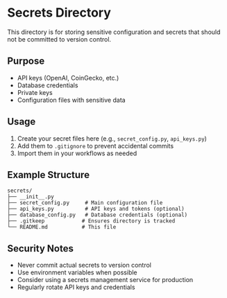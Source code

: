 # Secrets Directory

This directory is for storing sensitive configuration and secrets that should not be committed to version control.

## Purpose

- API keys (OpenAI, CoinGecko, etc.)
- Database credentials
- Private keys
- Configuration files with sensitive data

## Usage

1. Create your secret files here (e.g., `secret_config.py`, `api_keys.py`)
2. Add them to `.gitignore` to prevent accidental commits
3. Import them in your workflows as needed

## Example Structure

```
secrets/
├── __init__.py
├── secret_config.py     # Main configuration file
├── api_keys.py          # API keys and tokens (optional)
├── database_config.py   # Database credentials (optional)
├── .gitkeep            # Ensures directory is tracked
└── README.md           # This file
```

## Security Notes

- Never commit actual secrets to version control
- Use environment variables when possible
- Consider using a secrets management service for production
- Regularly rotate API keys and credentials

